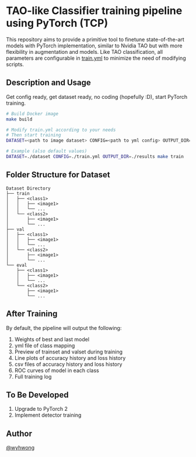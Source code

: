 # TAO-like Classifier training pipeline using PyTorch (TCP)
This repository aims to provide a primitive tool to finetune state-of-the-art models with PyTorch implementation, similar to Nvidia TAO but with more flexibility in augmentation and models. Like TAO classification, all parameters are configurable in [train.yml](./train.yml) to minimize the need of modifying scripts.

## Description and Usage
Get config ready, get dataset ready, no coding (hopefully :D), start PyTorch training.

```bash
# Build Docker image
make build

# Modify train.yml according to your needs
# Then start training
DATASET=<path to image dataset> CONFIG=<path to yml config> OUTPUT_DIR=<path to output folder> make train

# Example (also default values)
DATASET=./dataset CONFIG=./train.yml OUTPUT_DIR=./results make train
```

## Folder Structure for Dataset
```
Dataset Directory
├── train
│   ├── <class1>
│   │   ├── <image1>
│   │   └── ...
│   └── <class2>
│       ├── <image1>
│       └── ...
├── val
│   ├── <class1>
│   │   ├── <image1>
│   │   └── ...
│   └── <class2>
│       ├── <image1>
│       └── ...
└── eval
    ├── <class1>
    │   ├── <image1>
    │   └── ...
    └── <class2>
        ├── <image1>
        └── ...
```

## After Training

By default, the pipeline will output the following:

1. Weights of best and last model
2. yml file of class mapping
3. Preview of trainset and valset during training
4. Line plots of accuracy history and loss history
5. csv files of accuracy history and loss history
6. ROC curves of model in each class
7. Full training log

## To Be Developed

1. Upgrade to PyTorch 2
2. Implement detector training

## Author
[@wyhwong](https://github.com/wyhwong)
